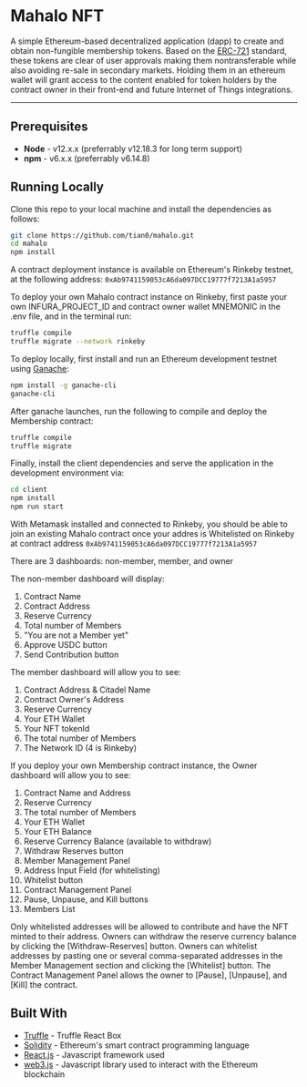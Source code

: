 # Mahalo NFT

A simple Ethereum-based decentralized application (dapp) to create and obtain non-fungible membership tokens. Based on the [ERC-721](https://erc721.org) standard, these tokens are clear of user approvals making them nontransferable while also avoiding re-sale in secondary markets. Holding them in an ethereum wallet will grant access to the content enabled for token holders by the contract owner in their front-end and future Internet of Things integrations.

---

## Prerequisites

* **Node** - v12.x.x (preferrably v12.18.3 for long term support)
* **npm** - v6.x.x (preferrably v6.14.8)

## Running Locally

Clone this repo to your local machine and install the dependencies as follows:

```bash
git clone https://github.com/tian0/mahalo.git
cd mahalo
npm install
```

A contract deployment instance is available on Ethereum's Rinkeby testnet, at the following address: 
`0xAb9741159053cA6da097DCC19777f7213A1a5957`

To deploy your own Mahalo contract instance on Rinkeby, first paste your own INFURA_PROJECT_ID and contract owner wallet MNEMONIC in the .env file, and in the terminal run:
```bash
truffle compile
truffle migrate --network rinkeby
```

To deploy locally, first install and run an Ethereum development testnet using [Ganache](https://www.trufflesuite.com/ganache):

```bash
npm install -g ganache-cli
ganache-cli
```

After ganache launches, run the following to compile and deploy the Membership contract:

```bash
truffle compile
truffle migrate
```

Finally, install the client dependencies and serve the application in the development environment via:

```bash
cd client
npm install
npm run start
```

With Metamask installed and connected to Rinkeby, you should be able to join an existing Mahalo contract once your addres is Whitelisted on Rinkeby at contract address `0xAb9741159053cA6da097DCC19777f7213A1a5957`

There are 3 dashboards: non-member, member, and owner

The non-member dashboard will display:
1. Contract Name
2. Contract Address
3. Reserve Currency
4. Total number of Members
5. "You are not a Member yet"
6. Approve USDC button
7. Send Contribution button

The member dashboard will allow you to see:
1. Contract Address & Citadel Name
2. Contract Owner's Address
3. Reserve Currency
4. Your ETH Wallet
5. Your NFT tokenId
6. The total number of Members
7. The Network ID (4 is Rinkeby)


If you deploy your own Membership contract instance, the Owner dashboard will allow you to see:
1. Contract Name and Address
2. Reserve Currency
3. The total number of Members
4. Your ETH Wallet
5. Your ETH Balance
6. Reserve Currency Balance (available to withdraw)
7. Withdraw Reserves button
8. Member Management Panel
9. Address Input Field (for whitelisting)
10. Whitelist button
11. Contract Management Panel
12. Pause, Unpause, and Kill buttons
13. Members List 

Only whitelisted addresses will be allowed to contribute and have the NFT minted to their address. Owners can withdraw the reserve currency balance by clicking the [Withdraw-Reserves] button. Owners can whitelist addresses by pasting one or several comma-separated addresses in the Member Management section and clicking the [Whitelist] button. The Contract Management Panel allows the owner to [Pause], [Unpause], and [Kill] the contract.

## Built With

* [Truffle](https://www.trufflesuite.com/boxes/react) - Truffle React Box
* [Solidity](https://solidity.readthedocs.io/en/v0.5.3/) - Ethereum's smart contract programming language
* [React.js](https://reactjs.org/) - Javascript framework used
* [web3.js](https://github.com/ethereum/web3.js/) - Javascript library used to interact with the Ethereum blockchain
